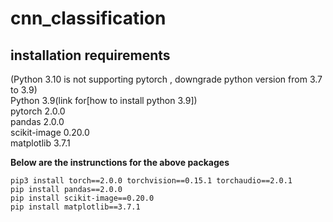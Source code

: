 # cnn_classification

## installation requirements<br>
(Python 3.10 is not supporting pytorch , downgrade python version from 3.7 to 3.9)<br>
Python 3.9(link for[how to install python 3.9])<br>
pytorch 2.0.0<br>
pandas 2.0.0<br>
scikit-image 0.20.0<br>
matplotlib 3.7.1<br>

**Below are the instrunctions for the above packages**
```
pip3 install torch==2.0.0 torchvision==0.15.1 torchaudio==2.0.1
pip install pandas==2.0.0
pip install scikit-image==0.20.0
pip install matplotlib==3.7.1
```
